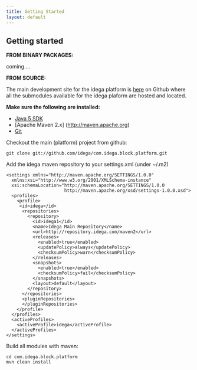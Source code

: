 ```yaml
---
title: Getting Started
layout: default
---
```


Getting started
---------------

**FROM BINARY PACKAGES:**

coming....

**FROM SOURCE:**

The main development site for the idega platform is [here](http://github.com/idega) on Github where all the submodules available for the idega plaform are hosted and located.

**Make sure the following are installed:**

 * [Java 5 SDK](http://java.sun.com)
 * [Apache Maven 2.x] (http://maven.apache.org)
 * [Git](http://www.git-scm.org)

Checkout the main (platform) project from github:

	git clone git://github.com/idega/com.idega.block.platform.git
	
Add the idega maven repository to your settings.xml (under ~/.m2)

	<settings xmlns="http://maven.apache.org/SETTINGS/1.0.0"
	  xmlns:xsi="http://www.w3.org/2001/XMLSchema-instance"
	  xsi:schemaLocation="http://maven.apache.org/SETTINGS/1.0.0
	                      http://maven.apache.org/xsd/settings-1.0.0.xsd">
	  <profiles>
	    <profile>
	     <id>idega</id>
	      <repositories>
	        <repository>
	          <id>idega1</id>
	          <name>Idega Main Repository</name>
	          <url>http://repository.idega.com/maven2</url>
	          <releases>
	            <enabled>true</enabled>
	            <updatePolicy>always</updatePolicy>
	            <checksumPolicy>warn</checksumPolicy>
	          </releases>
	          <snapshots>
	            <enabled>true</enabled>
	            <checksumPolicy>fail</checksumPolicy>
	          </snapshots>
	          <layout>default</layout>
	        </repository>
	      </repositories>
	      <pluginRepositories>
	      </pluginRepositories>
	    </profile>
	  </profiles>
	  <activeProfiles>
	    <activeProfile>idega</activeProfile>
	  </activeProfiles>
	</settings>


Build all modules with maven:

	cd com.idega.block.platform
	mvn clean install